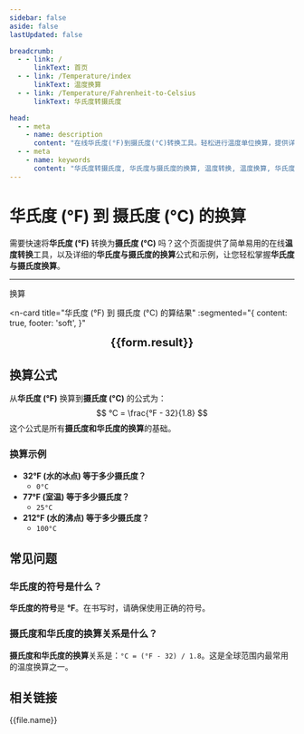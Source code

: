 ```yaml
--- 
sidebar: false
aside: false
lastUpdated: false

breadcrumb:
  - - link: /
      linkText: 首页
  - - link: /Temperature/index
      linkText: 温度换算
  - - link: /Temperature/Fahrenheit-to-Celsius
      linkText: 华氏度转摄氏度

head:
  - - meta
    - name: description
      content: "在线华氏度(°F)到摄氏度(°C)转换工具。轻松进行温度单位换算，提供详细的换算公式、示例和常见问题解答，帮助您快速完成华氏度与摄氏度的转换。"
  - - meta
    - name: keywords
      content: "华氏度转摄氏度, 华氏度与摄氏度的换算, 温度转换, 温度换算, 华氏度与摄氏度换算, 华氏度的符号, 摄氏度和华氏度的换算"
---
```

# 华氏度 (°F) 到 摄氏度 (°C) 的换算

需要快速将**华氏度 (°F)** 转换为**摄氏度 (°C)** 吗？这个页面提供了简单易用的在线**温度转换**工具，以及详细的**华氏度与摄氏度的换算**公式和示例，让您轻松掌握**华氏度与摄氏度换算**。

---
<script setup>
import { onMounted, reactive, inject, ref } from 'vue'
import { NButton,NForm ,NFormItem,NInput,NInputNumber,NSelect,NCard,useMessage,NGrid ,NGi  } from 'naive-ui'
import { defineClientComponent } from 'vitepress'
import { Temperature } from '../../files';
const seoKey = [
  '摄氏度与开尔文换算',
  '摄氏度的符号',
  '温度转换',
  'k和摄氏度换算',
  '温度换算',
  '摄氏度和开尔文的换算',
  '开尔文和摄氏度的换算',
  '摄氏度和华氏度的换算',
  '华氏度转摄氏度',
  '华氏度转开尔文',
  '单位转换',
  '摄氏度',
  '摄氏度符号 °c  '
]
const convert = inject('convert')

const form = reactive({
  number: null,
  result: '暂无结果',
})

const convertHandler = () => {
  if (form.number !== null && !isNaN(form.number)) {
    const convertedValue = (parseFloat(form.number) - 32) / 1.8
    form.result = `${form.number}°F = ${convertedValue.toFixed(2)}°C`
  } else {
    form.result = '请输入有效的数值。'
  }
}
</script>

<n-form size="large" :model="form">
  <n-form-item label="华氏度 (°F)">
    <n-input-number v-model:value="form.number" placeholder="输入华氏度" style="width: 100%" />
  </n-form-item>
  <n-form-item>
    <n-button type="info" @click="convertHandler" block>换算</n-button>
  </n-form-item>
</n-form>


<n-card
  title="华氏度 (°F) 到 摄氏度 (°C) 的算结果"
  :segmented="{
    content: true,
    footer: 'soft',
  }"
>
  <div  style="text-align:center;font-size:20px;">
    <strong>{{form.result}}</strong>
  </div>
  <template #footer>
    <div>
      <span>使用我们的工具，快速进行华氏度到摄氏度的转换！</span>
    </div>
  </template>
</n-card>

## 换算公式

从**华氏度 (°F)** 换算到**摄氏度 (°C)** 的公式为：
$$ °C = \frac{°F - 32}{1.8} $$
这个公式是所有**摄氏度和华氏度的换算**的基础。

### 换算示例
- **32°F (水的冰点) 等于多少摄氏度？**
  - `0°C`
- **77°F (室温) 等于多少摄氏度？**
  - `25°C`
- **212°F (水的沸点) 等于多少摄氏度？**
  - `100°C`

## 常见问题

### 华氏度的符号是什么？
**华氏度的符号**是 **°F**。在书写时，请确保使用正确的符号。

### 摄氏度和华氏度的换算关系是什么？
**摄氏度和华氏度的换算**关系是：`°C = (°F - 32) / 1.8`。这是全球范围内最常用的温度换算之一。

## 相关链接
<n-grid x-gap="12" :cols="2">
  <n-gi v-for="(file, index) in Temperature" :key="index">
    <n-button
      text
      tag="a"
      :href="file.path"
      type="info"
    >
      {{file.name}}
    </n-button>
  </n-gi>
</n-grid>